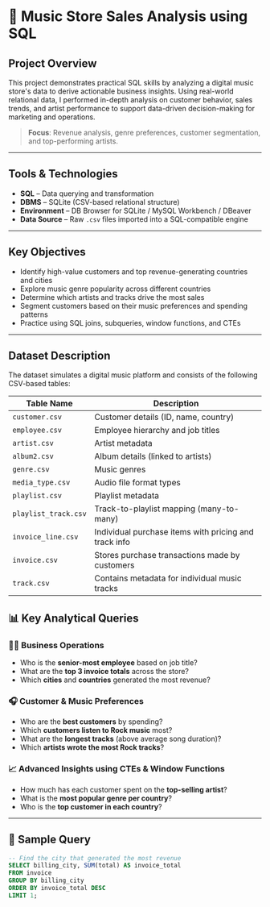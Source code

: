 # 🎵 Music Store Sales Analysis using SQL

## Project Overview

This project demonstrates practical SQL skills by analyzing a digital music store's data to derive actionable business insights. Using real-world relational data, I performed in-depth analysis on customer behavior, sales trends, and artist performance to support data-driven decision-making for marketing and operations.

>  **Focus**: Revenue analysis, genre preferences, customer segmentation, and top-performing artists.

---

## Tools & Technologies

- **SQL** – Data querying and transformation
- **DBMS** – SQLite (CSV-based relational structure)
- **Environment** – DB Browser for SQLite / MySQL Workbench / DBeaver
- **Data Source** – Raw `.csv` files imported into a SQL-compatible engine

---

## Key Objectives

- Identify high-value customers and top revenue-generating countries and cities
- Explore music genre popularity across different countries
- Determine which artists and tracks drive the most sales
- Segment customers based on their music preferences and spending patterns
- Practice using SQL joins, subqueries, window functions, and CTEs

---

## Dataset Description

The dataset simulates a digital music platform and consists of the following CSV-based tables:

| Table Name         | Description                                               |
|--------------------|-----------------------------------------------------------|
| `customer.csv`     | Customer details (ID, name, country)                      |
| `employee.csv`     | Employee hierarchy and job titles                         |
| `artist.csv`       | Artist metadata                                           |
| `album2.csv`       | Album details (linked to artists)                         |
| `genre.csv`        | Music genres                                              |
| `media_type.csv`   | Audio file format types                                   |
| `playlist.csv`     | Playlist metadata                                         |
| `playlist_track.csv` | Track-to-playlist mapping (many-to-many)                |
| `invoice_line.csv` | Individual purchase items with pricing and track info     |
| `invoice.csv`      | 	Stores purchase transactions made by customers           |
| `track.csv`        | Contains metadata for individual music tracks             |


## 📊 Key Analytical Queries

### 🧑‍💼 Business Operations
- Who is the **senior-most employee** based on job title?
- What are the **top 3 invoice totals** across the store?
- Which **cities** and **countries** generated the most revenue?

### 🎧 Customer & Music Preferences
- Who are the **best customers** by spending?
- Which **customers listen to Rock music** most?
- What are the **longest tracks** (above average song duration)?
- Which **artists wrote the most Rock tracks**?

### 📈 Advanced Insights using CTEs & Window Functions
- How much has each customer spent on the **top-selling artist**?
- What is the **most popular genre per country**?
- Who is the **top customer in each country**?

---

## 🧠 Sample Query

```sql
-- Find the city that generated the most revenue
SELECT billing_city, SUM(total) AS invoice_total
FROM invoice
GROUP BY billing_city
ORDER BY invoice_total DESC
LIMIT 1;
